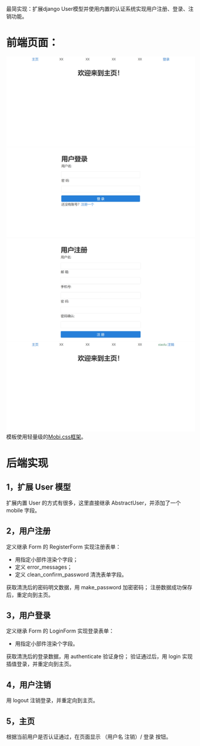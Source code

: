 最简实现：扩展django User模型并使用内置的认证系统实现用户注册、登录、注销功能。

# 前端页面：
![主页（未登录）.png](img.png)
![登录.png](img_1.png)
![注册.png](img_2.png)
![主页（已登录）.png](img_3.png)
模板使用轻量级的[Mobi.css框架](http://getmobicss.com)。

# 后端实现
## 1，扩展 User 模型
扩展内置 User 的方式有很多，这里直接继承 AbstractUser，并添加了一个 mobile 字段。

## 2，用户注册
定义继承 Form 的 RegisterForm 实现注册表单： 
- 用指定小部件渲染个字段；
- 定义 error_messages；
- 定义 clean_confirm_password 清洗表单字段。

获取清洗后的密码明文数据，用 make_password 加密密码；
注册数据成功保存后，重定向到主页。

## 3，用户登录
定义继承 Form 的 LoginForm 实现登录表单： 
- 用指定小部件渲染个字段。

获取清洗后的登录数据，用 authenticate 验证身份；
验证通过后，用 login 实现插值登录，并重定向到主页。

## 4，用户注销
用 logout 注销登录，并重定向到主页。

## 5，主页
根据当前用户是否认证通过，在页面显示 （用户名 注销）/ 登录 按钮。
